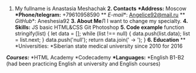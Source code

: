 1. My fullname is Anastasia Meshachak
**2. Contacts**
__*Address:__ Moscow
__*Phone/telegram:__ +79610958590
** *E-mail**: Angelice92@mail.ru
** *GitHub**: Aneshesia92
**3. About Me**Л
I want to change my specialty.
**4. Skills:**
JS basic
HTML&CSS
Git
Photoshop
**5. Code example**
function stringify(list) {
let data = [];
while (list !== null) {
data.push(list.data);
list = list.next;
}
data.push('null');
return data.join(' -> ');
}
**6. Education**
** *Universities:
*Siberian state medical university since 2010 for 2016

__*Courses:*__
*HTML Academy
*Codecademy
__*Languages:__
*English B1-B2 (had been practicing English at university and English courses)

